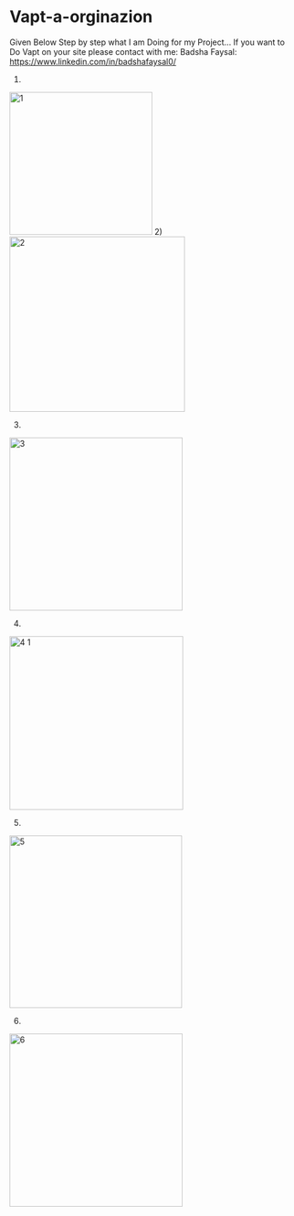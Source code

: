 # Vapt-a-orginazion
Given Below Step by step what I am Doing for my Project...
If you want to Do Vapt on your site please contact with me:
Badsha Faysal: https://www.linkedin.com/in/badshafaysal0/


1)

<img width="250" alt="1" src="https://github.com/me-badsha/Vapt-a-orginazion/assets/54232503/6ad48fb1-64a4-4b72-a096-926ecf813ec3">
2)

<img width="307" alt="2" src="https://github.com/me-badsha/Vapt-a-orginazion/assets/54232503/f9f30109-683a-4c6f-a9a8-674237b4631e">


3)

<img width="303" alt="3" src="https://github.com/me-badsha/Vapt-a-orginazion/assets/54232503/24c2c549-4f4b-4d65-a677-7bb8eaea4cb1">

4)

<img width="304" alt="4 1" src="https://github.com/me-badsha/Vapt-a-orginazion/assets/54232503/755336cf-c0a9-4091-a0c5-3582530c248a">


5)



<img width="302" alt="5" src="https://github.com/me-badsha/Vapt-a-orginazion/assets/54232503/06d60c72-8a8c-40ab-9b79-3bf78ccecf36">

6)

<img width="303" alt="6" src="https://github.com/me-badsha/Vapt-a-orginazion/assets/54232503/1cd84298-1d4c-4a60-8fb5-3e64e198ac1f">

